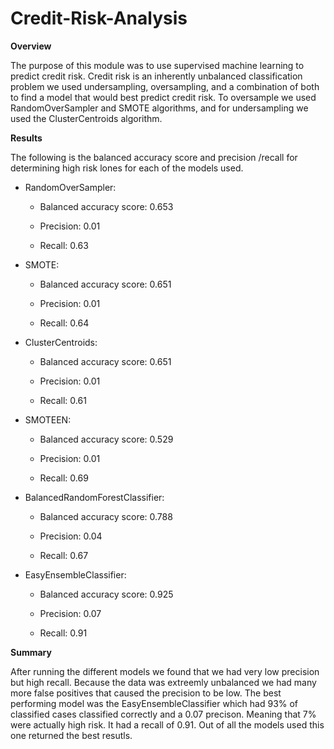 # Credit-Risk-Analysis

**Overview**

The purpose of this module was to use supervised machine learning to predict credit risk. Credit risk is an inherently unbalanced classification problem we used undersampling, oversampling, and a combination of both to find a model that would best predict credit risk. To oversample we used RandomOverSampler and SMOTE algorithms, and for undersampling we used the ClusterCentroids algorithm. 

**Results**

The following is the balanced accuracy score and precision /recall for determining high risk lones for each of the models used.

* RandomOverSampler:

    * Balanced accuracy score: 0.653
    
    * Precision: 0.01
    
    * Recall: 0.63

* SMOTE:

    * Balanced accuracy score: 0.651
    
    * Precision: 0.01
    
    * Recall: 0.64

* ClusterCentroids:

    * Balanced accuracy score: 0.651
    
    * Precision: 0.01
    
    * Recall: 0.61

* SMOTEEN:

    * Balanced accuracy score: 0.529
    
    * Precision: 0.01
    
    * Recall: 0.69

* BalancedRandomForestClassifier:

    * Balanced accuracy score: 0.788
    
    * Precision: 0.04
    
    * Recall: 0.67

* EasyEnsembleClassifier:

    * Balanced accuracy score: 0.925
    
    * Precision: 0.07
    
    * Recall: 0.91

**Summary**

After running the different models we found that we had very low precision but high recall. Because the data was extreemly unbalanced we had many more false positives that caused the precision to be low. The best performing model was the EasyEnsembleClassifier which had 93% of classified cases classified correctly and a 0.07 precison. Meaning that 7% were actually high risk. It had a recall of 0.91. Out of all the models used this one returned the best resutls. 
